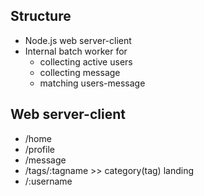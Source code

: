 ## Structure
* Node.js web server-client
* Internal batch worker for
  * collecting active users
  * collecting message
  * matching users-message

## Web server-client
* /home
* /profile
* /message
* /tags/:tagname >> category(tag) landing
* /:username
 